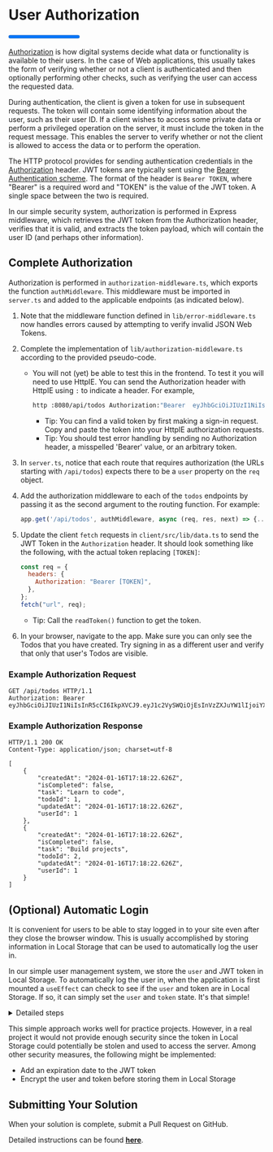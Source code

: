# User Authorization

<progress value="3" max="3"></progress>

[Authorization](https://en.wikipedia.org/wiki/Authorization) is how digital systems decide what data or functionality is available to their users. In the case of Web applications, this usually takes the form of verifying whether or not a client is authenticated and then optionally performing other checks, such as verifying the user can access the requested data.

During authentication, the client is given a token for use in subsequent requests. The token will contain some identifying information about the user, such as their user ID. If a client wishes to access some private data or perform a privileged operation on the server, it must include the token in the request message. This enables the server to verify whether or not the client is allowed to access the data or to perform the operation.

The HTTP protocol provides for sending authentication credentials in the [Authorization](https://developer.mozilla.org/en-US/docs/Web/HTTP/Headers/Authorization) header. JWT tokens are typically sent using the [Bearer Authentication scheme](https://developer.mozilla.org/en-US/docs/Web/HTTP/Authentication#authentication_schemes). The format of the header is `Bearer TOKEN`, where "Bearer" is a required word and "TOKEN" is the value of the JWT token. A single space between the two is required.

In our simple security system, authorization is performed in Express middleware, which retrieves the JWT token from the Authorization header, verifies that it is valid, and extracts the token payload, which will contain the user ID (and perhaps other information).

## Complete Authorization

Authorization is performed in `authorization-middleware.ts`, which exports the function `authMiddleware`. This middleware must be imported in `server.ts` and added to the applicable endpoints (as indicated below).

1. Note that the middleware function defined in `lib/error-middleware.ts` now handles errors caused by attempting to verify invalid JSON Web Tokens.
1. Complete the implementation of `lib/authorization-middleware.ts` according to the provided pseudo-code.
   - You will not (yet) be able to test this in the frontend. To test it you will need to use HttpIE. You can send the Authorization header with HttpIE using `:` to indicate a header. For example,
     ```sh
     http :8080/api/todos Authorization:"Bearer  eyJhbGciOiJIUzI1NiIsInR5cCI6IkpXVCJ9"
     ```
     - Tip: You can find a valid token by first making a sign-in request. Copy and paste the token into your HttpIE authorization requests.
     - Tip: You should test error handling by sending no Authorization header, a misspelled 'Bearer' value, or an arbitrary token.
1. In `server.ts`, notice that each route that requires authorization (the URLs starting with `/api/todos`) expects there to be a `user` property on the `req` object.
1. Add the authorization middleware to each of the `todos` endpoints by passing it as the second argument to the routing function. For example:
   ```js
   app.get('/api/todos', authMiddleware, async (req, res, next) => {...});
   ```
1. Update the client `fetch` requests in `client/src/lib/data.ts` to send the JWT Token in the `Authorization` header. It should look something like the following, with the actual token replacing `[TOKEN]`:

   ```js
   const req = {
     headers: {
       Authorization: "Bearer [TOKEN]",
     },
   };
   fetch("url", req);
   ```

   - Tip: Call the `readToken()` function to get the token.

1. In your browser, navigate to the app. Make sure you can only see the Todos that you have created. Try signing in as a different user and verify that only that user's Todos are visible.

### Example Authorization Request

```
GET /api/todos HTTP/1.1
Authorization: Bearer eyJhbGciOiJIUzI1NiIsInR5cCI6IkpXVCJ9.eyJ1c2VySWQiOjEsInVzZXJuYW1lIjoiYXV0b2RpZGFjdCIsImlhdCI6MTcwNTQyNjY1MH0.CPLhj3nOsZTCvVuExPqoj7SE4bm0g7oVVlwK0NBF92k
```

### Example Authorization Response

```
HTTP/1.1 200 OK
Content-Type: application/json; charset=utf-8

[
    {
        "createdAt": "2024-01-16T17:18:22.626Z",
        "isCompleted": false,
        "task": "Learn to code",
        "todoId": 1,
        "updatedAt": "2024-01-16T17:18:22.626Z",
        "userId": 1
    },
    {
        "createdAt": "2024-01-16T17:18:22.626Z",
        "isCompleted": false,
        "task": "Build projects",
        "todoId": 2,
        "updatedAt": "2024-01-16T17:18:22.626Z",
        "userId": 1
    }
]
```

## (Optional) Automatic Login

It is convenient for users to be able to stay logged in to your site even after they close the browser window. This is usually accomplished by storing information in Local Storage that can be used to automatically log the user in.

In our simple user management system, we store the `user` and JWT token in Local Storage. To automatically log the user in, when the application is first mounted a `useEffect` can check to see if the `user` and token are in Local Storage. If so, it can simply set the `user` and `token` state. It's that simple!

<details markdown="1">
<summary>Detailed steps</summary>

Complete automatic login with the following steps:

1. In `UserProvider` add a `useEffect` that runs on first mount and does the following:
   - Reads the user with `lib/readUser` and sets the `user` state to the returned value
   - Reads the token with `lib/readToken` and sets the `token` state to the returned value

</details>

This simple approach works well for practice projects. However, in a real project it would not provide enough security since the token in Local Storage could potentially be stolen and used to access the server. Among other security measures, the following might be implemented:

- Add an expiration date to the JWT token
- Encrypt the user and token before storing them in Local Storage

## Submitting Your Solution

When your solution is complete, submit a Pull Request on GitHub.

Detailed instructions can be found [**here**](https://lms.learningfuze.com/code-guides/Learning-Fuze/curriculum/Exercise-Workflow_Submitting-Your-Solution).

